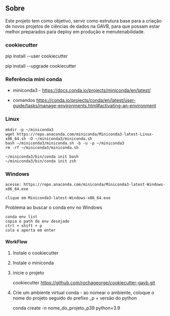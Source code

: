 
## Sobre

Este projeto tem como objetivo, servir como estrutura base para a criação de novos projetos de ciências de dados na GAVB, para que possam estar melhor preparados para deploy em produção e menutenabilidade.



### cookiecutter

pip install --user cookiecutter

pip install --upgrade cookiecutter




### Referência mini conda

- miniconda3 - https://docs.conda.io/projects/miniconda/en/latest/
    
- comandos https://conda.io/projects/conda/en/latest/user-guide/tasks/manage-environments.html#activating-an-environment

### Linux 

    mkdir -p ~/miniconda3
    wget https://repo.anaconda.com/miniconda/Miniconda3-latest-Linux-x86_64.sh -O ~/miniconda3/miniconda.sh
    bash ~/miniconda3/miniconda.sh -b -u -p ~/miniconda3
    rm -rf ~/miniconda3/miniconda.sh

    ~/miniconda3/bin/conda init bash
    ~/miniconda3/bin/conda init zsh


### Windows

    acesse: https://repo.anaconda.com/miniconda/Miniconda3-latest-Windows-x86_64.exe
    
    clique em Miniconda3-latest-Windows-x86_64.exe
    


Problema ao buscar o conda env no Windows

    conda env list
    copia o path do env desejado
    ctrl + shift + p
    cola e aperta em enter




#### WorkFlow

1. Instale o cookiecutter
2. Instale o miniconda
3. inicie o projeto
    
    cookiecutter https://github.com/rochageorge/cookiecutter-gavb.git

4. Crie um ambiente virtual conda - ao nomear o ambiente, coloque o nome do projeto seguido do prefixo _p + versão do python

    conda create -n nome_do_projeto_p39 python=3.9

    
